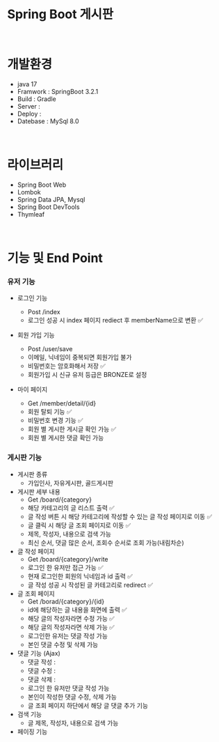 # Spring Boot 게시판

<br>

# 개발환경
- java 17
- Framwork : SpringBoot 3.2.1
- Build : Gradle 
- Server :
- Deploy :
- Datebase : MySql 8.0

<br>

# 라이브러리
- Spring Boot Web
- Lombok
- Spring Data JPA, Mysql
- Spring Boot DevTools
- Thymleaf

<br>

#  기능 및 End Point
### 유저 기능
- 로그인 기능
  - Post /index
  - 로그인 성공 시 index 페이지 rediect 후 memberName으로 변환 ✅

- 회원 가입 기능
  - Post /user/save
  - 이메일, 닉네임이 중복되면 회원가입 불가
  - 비밀번호는 암호화해서 저장 ✅
  - 회원가입 시 신규 유저 등급은 BRONZE로 설정
 
- 마이 페이지
  - Get /member/detail/{id}
  - 회원 탈퇴 기능 ✅
  - 비밀번호 변경 기능 ✅
  - 회원 별 게시한 게시글 확인 가능 ✅
  - 회원 별 게시한 댓글 확인 가능

### 게시판 기능
- 게시판 종류
  - 가입인사, 자유게시판, 골드게시판
- 게시판 세부 내용
  - Get /board/{category}
  - 해당 카테고리의 글 리스트 출력 ✅
  - 글 작성 버튼 시 해당 카테고리에 작성할 수 있는 글 작성 페이지로 이동 ✅
  - 글 클릭 시 해당 글 조회 페이지로 이동 ✅
  - 제목, 작성자, 내용으로 검색 가능
  - 최신 순서, 댓글 많은 순서, 조회수 순서로 조회 가능(내림차순)
- 글 작성 페이지
  - Get /board/{category}/write
  - 로그인 한 유저만 접근 가능 ✅
  - 현재 로그인한 회원의 닉네임과 id 출력 ✅
  - 글 작성 성공 시 작성된 글 카테고리로 redirect ✅
- 글 조회 페이지
  - Get /borad/{category}/{id}
  - id에 해당하는 글 내용을 화면에 출력 ✅
  - 해당 글의 작성자라면 수정 가능 ✅
  - 해당 글의 작성자라면 삭제 가능 ✅
  - 로그인한 유저는 댓글 작성 가능
  - 본인 댓글 수정 및 삭제 가능
- 댓글 기능 (Ajax)
  - 댓글 작성 :
  - 댓글 수정 :
  - 댓글 삭제 :
  - 로그인 한 유저만 댓글 작성 가능
  - 본인이 작성한 댓글 수정, 삭제 가능
  - 글 조회 페이지 하단에서 해당 글 댓글 추가 기능
- 검색 기능
  - 글 제목, 작성자, 내용으로 검색 가능
- 페이징 기능
  
